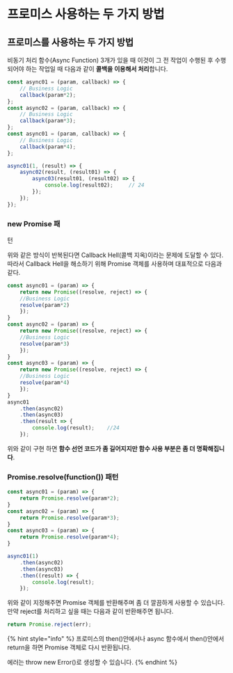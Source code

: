 # 프로미스 사용하는 두 가지 방법

## 프로미스를 사용하는 두 가지 방법

 비동기 처리 함수\(Async Function\) 3개가 있을 때 이것이 그 전 작업이 수행된 후 수행되어야 하는 작업일 때 다음과 같이 **콜백을 이용해서 처리**합니다. 

```javascript
const async01 = (param, callback) => { 
    // Business Logic
    callback(param*2);
};
const async02 = (param, callback) => { 
    // Business Logic
    callback(param*3);
};
const async01 = (param, callback) => { 
    // Business Logic
    callback(param*4);
};

async01(1, (result) => {
    async02(result, (result01) => {
        async03(result01, (result02) => {
            console.log(result02);     // 24
        });
    });
});

```

### new Promise 패턴 

 위와 같은 방식이 반복된다면 Callback Hell\(콜백 지옥\)이라는 문제에 도달할 수 있다. 따라서 Callback Hell을 해소하기 위해 Promise 객체를 사용하며 대표적으로 다음과 같다.

```javascript
const async01 = (param) => {
    return new Promise((resolve, reject) => {
    //Business Logic
    resolve(param*2)
    });
}
const async02 = (param) => {
    return new Promise((resolve, reject) => {
    //Business Logic
    resolve(param*3)
    });
}
const async03 = (param) => {
    return new Promise((resolve, reject) => {
    //Business Logic
    resolve(param*4)
    });
}
async01
    .then(async02)
    .then(async03)
    .then(result => {
        console.log(result);    //24
    });
```

 위와 같이 구현 하면 **함수 선언 코드가 좀 길어지지만 함수 사용 부분은 좀 더 명확해집니다**.

### Promise.resolve\(function\(\)\) 패턴

```javascript
const async01 = (param) => {
    return Promise.resolve(param*2);
}
const async02 = (param) => {
    return Promise.resolve(param*3);
}
const async03 = (param) => {
    return Promise.resolve(param*4);
}

async01(1)
    .then(async02)
    .then(async03)
    .then((result) => {
        console.log(result);
    });
```

위와 같이 지정해주면 Promise 객체를 반환해주며 좀 더 깔끔하게 사용할 수 있습니다. 만약 reject를 처리하고 싶을 때는 다음과 같이 반환해주면 됩니다.

```javascript
return Promise.reject(err);
```

{% hint style="info" %}
프로미스의 then\(\)안에서나 async 함수에서 then\(\)안에서 return을 하면 Promise 객체로 다시 반환됩니다. 

에러는 throw new Error\(\)로 생성할 수 있습니다. 
{% endhint %}


